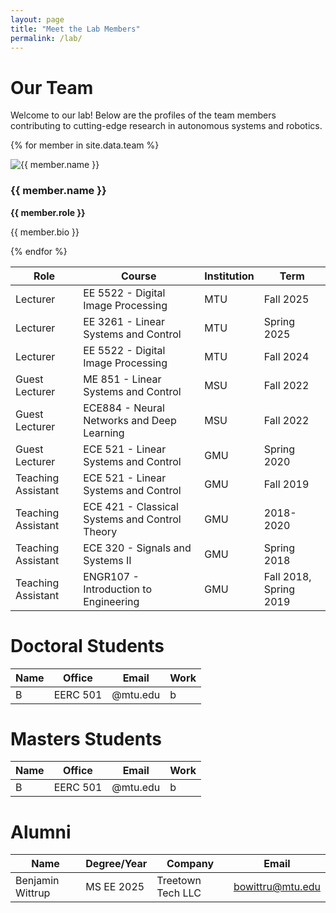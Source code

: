 ```yaml
---
layout: page
title: "Meet the Lab Members"
permalink: /lab/
---
```


# Our Team

Welcome to our lab! Below are the profiles of the team members contributing to cutting-edge research in autonomous systems and robotics.

{% for member in site.data.team %}
  <div class="team-member">
    <img src="{{ '/images/' | append: member.image }}" alt="{{ member.name }}" class="team-member-image" />
    <h3>{{ member.name }}</h3>
    <p><strong>{{ member.role }}</strong></p>
    <p>{{ member.bio }}</p>
  </div>
{% endfor %}


| Role            | Course                                        | Institution | Term               |
|-----------------|-----------------------------------------------|-------------|--------------------|
| Lecturer  | EE 5522 - Digital Image Processing           | MTU         | Fall 2025          |
| Lecturer  | EE 3261 - Linear Systems and Control         | MTU         | Spring 2025        |
| Lecturer  | EE 5522 - Digital Image Processing           | MTU         | Fall 2024          |
| Guest Lecturer  | ME 851 - Linear Systems and Control           | MSU         | Fall 2022          |
| Guest Lecturer  | ECE884 - Neural Networks and Deep Learning    | MSU         | Fall 2022          |
| Guest Lecturer  | ECE 521 - Linear Systems and Control          | GMU         | Spring 2020        |
| Teaching Assistant | ECE 521 - Linear Systems and Control        | GMU         | Fall 2019          |
| Teaching Assistant | ECE 421 - Classical Systems and Control Theory | GMU     | 2018-2020          |
| Teaching Assistant | ECE 320 - Signals and Systems II           | GMU         | Spring 2018        |
| Teaching Assistant | ENGR107 - Introduction to Engineering       | GMU         | Fall 2018, Spring 2019 |

Doctoral Students
======
| Name            | Office                                   | Email       | Work               |
|-----------------|------------------------------------------|-------------|--------------------|
| B  | EERC 501           |  @mtu.edu       | b          |

Masters Students
======
| Name            | Office                                   | Email       | Work               |
|-----------------|------------------------------------------|-------------|--------------------|
| B  | EERC 501           |  @mtu.edu       | b          |

Alumni
======
| Name            | Degree/Year                                   | Company     | Email              |
|-----------------|-----------------------------------------------|-------------|--------------------|
| Benjamin Wittrup  | MS EE 2025           | Treetown Tech LLC        | bowittru@mtu.edu          |
